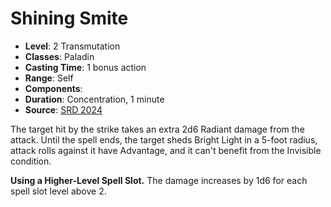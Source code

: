 # Shining Smite

- **Level**: 2 Transmutation
- **Classes**: Paladin
- **Casting Time**: 1 bonus action
- **Range**: Self
- **Components**: 
- **Duration**: Concentration, 1 minute
- **Source**: [SRD 2024](../../../srds/SRD_2024.pdf)

The target hit by the strike takes an extra 2d6 Radiant damage from the attack. Until the spell ends, the target sheds Bright Light in a 5-foot radius, attack rolls against it have Advantage, and it can't benefit from the Invisible condition.

**Using a Higher-Level Spell Slot.** The damage increases by 1d6 for each spell slot level above 2.
